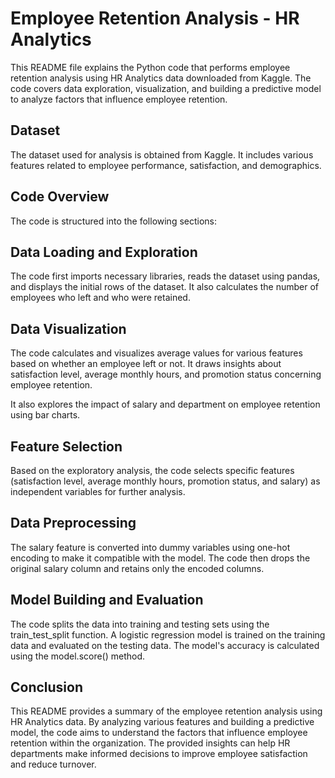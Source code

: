 # Employee Retention Analysis - HR Analytics
This README file explains the Python code that performs employee retention analysis using HR Analytics data downloaded from Kaggle. The code covers data exploration, visualization, and building a predictive model to analyze factors that influence employee retention.

## Dataset
The dataset used for analysis is obtained from Kaggle. It includes various features related to employee performance, satisfaction, and demographics.

## Code Overview
The code is structured into the following sections:

## Data Loading and Exploration
The code first imports necessary libraries, reads the dataset using pandas, and displays the initial rows of the dataset. It also calculates the number of employees who left and who were retained.

## Data Visualization
The code calculates and visualizes average values for various features based on whether an employee left or not. It draws insights about satisfaction level, average monthly hours, and promotion status concerning employee retention.

It also explores the impact of salary and department on employee retention using bar charts.

## Feature Selection
Based on the exploratory analysis, the code selects specific features (satisfaction level, average monthly hours, promotion status, and salary) as independent variables for further analysis.

## Data Preprocessing
The salary feature is converted into dummy variables using one-hot encoding to make it compatible with the model. The code then drops the original salary column and retains only the encoded columns.

## Model Building and Evaluation
The code splits the data into training and testing sets using the train_test_split function. A logistic regression model is trained on the training data and evaluated on the testing data. The model's accuracy is calculated using the model.score() method.

## Conclusion
This README provides a summary of the employee retention analysis using HR Analytics data. By analyzing various features and building a predictive model, the code aims to understand the factors that influence employee retention within the organization. The provided insights can help HR departments make informed decisions to improve employee satisfaction and reduce turnover.
